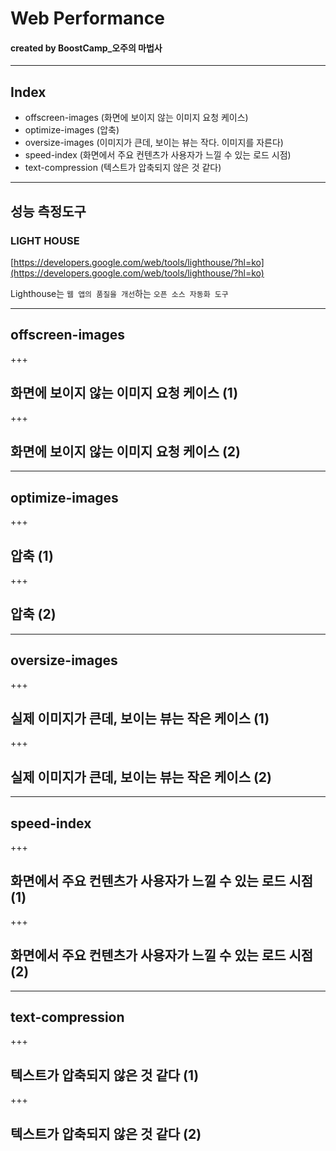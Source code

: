 # Web Performance

#### created by BoostCamp_오주의 마법사

---

## Index

* offscreen-images (화면에 보이지 않는 이미지 요청 케이스)
* optimize-images (압축)
* oversize-images (이미지가 큰데, 보이는 뷰는 작다. 이미지를 자른다)
* speed-index (화면에서 주요 컨텐츠가 사용자가 느낄 수 있는 로드 시점)
* text-compression (텍스트가 압축되지 않은 것 같다)

---

## 성능 측정도구 
### LIGHT HOUSE
[https://developers.google.com/web/tools/lighthouse/?hl=ko](https://developers.google.com/web/tools/lighthouse/?hl=ko)  

Lighthouse는 `웹 앱의 품질을 개선`하는 `오픈 소스 자동화 도구`

---

## offscreen-images

+++

## 화면에 보이지 않는 이미지 요청 케이스 (1)

+++

## 화면에 보이지 않는 이미지 요청 케이스 (2)

---

## optimize-images

+++

## 압축 (1)

+++

## 압축 (2)

---

## oversize-images

+++

## 실제 이미지가 큰데, 보이는 뷰는 작은 케이스 (1)

+++

## 실제 이미지가 큰데, 보이는 뷰는 작은 케이스 (2)

---

## speed-index

+++

## 화면에서 주요 컨텐츠가 사용자가 느낄 수 있는 로드 시점 (1)

+++

## 화면에서 주요 컨텐츠가 사용자가 느낄 수 있는 로드 시점 (2)

---

## text-compression

+++

## 텍스트가 압축되지 않은 것 같다 (1)

+++

## 텍스트가 압축되지 않은 것 같다 (2)